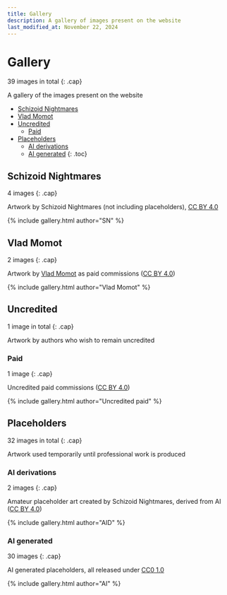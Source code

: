 ```yaml
---
title: Gallery
description: A gallery of images present on the website
last_modified_at: November 22, 2024
---
```


# Gallery
39 images in total
{: .cap}

A gallery of the images present on the website

- [Schizoid Nightmares](#schizoid-nightmares)
- [Vlad Momot](#vlad-momot)
- [Uncredited](#uncredited)
  - [Paid](#paid)
- [Placeholders](#placeholders)
  - [AI derivations](#ai-derivations)
  - [AI generated](#ai-generated)
{: .toc}

## Schizoid Nightmares
4 images
{: .cap}

Artwork by Schizoid Nightmares (not including placeholders), <a href="https://creativecommons.org/licenses/by/4.0/" target="_blank">CC BY 4.0</a>

{% include gallery.html author="SN" %}

## Vlad Momot
2 images
{: .cap}

Artwork by <a href="https://vladmomotart.tumblr.com/" target="_blank">Vlad Momot</a> as paid commissions (<a href="https://creativecommons.org/licenses/by/4.0/" target="_blank">CC BY 4.0</a>)

{% include gallery.html author="Vlad Momot" %}

## Uncredited
1 image in total
{: .cap}

Artwork by authors who wish to remain uncredited

### Paid
1 image
{: .cap}

Uncredited paid commissions (<a href="https://creativecommons.org/licenses/by/4.0/" target="_blank">CC BY 4.0</a>)

{% include gallery.html author="Uncredited paid" %}

## Placeholders
32 images in total
{: .cap}

Artwork used temporarily until professional work is produced

### AI derivations
2 images
{: .cap}

Amateur placeholder art created by Schizoid Nightmares, derived from AI (<a href="https://creativecommons.org/licenses/by/4.0/" target="_blank">CC BY 4.0</a>)

{% include gallery.html author="AID" %}

### AI generated
30 images
{: .cap}

AI generated placeholders, all released under <a href="https://creativecommons.org/publicdomain/zero/1.0/" target="_blank">CC0 1.0</a>

{% include gallery.html author="AI" %}